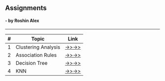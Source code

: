 ## Assignments
####  - by Roshin Alex

***

| **\#** | **Topic**           | **Link**                                                               |
|--------|---------------------|------------------------------------------------------------------------|
| 1      | Clustering Analysis | [->>->>](https://roshinalex.github.io/Assignments/ClusteringAnalysis)  |
| 2      | Association Rules   | [->>->>](https://roshinalex.github.io/Assignments/)                    |
| 3      | Decision Tree       | [->>->>](https://roshinalex.github.io/Assignments/)                    |
| 4      | KNN                 | [->>->>](https://roshinalex.github.io/Assignments/)                    |

